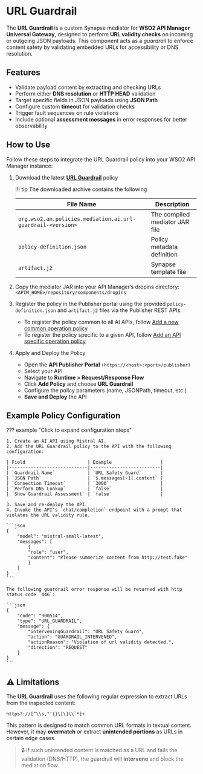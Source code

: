 # URL Guardrail

The **URL Guardrail** is a custom Synapse mediator for **WSO2 API Manager Universal Gateway**, designed to perform **URL validity checks** on incoming or outgoing JSON payloads. This component acts as a *guardrail* to enforce content safety by validating embedded URLs for accessibility or DNS resolution.


## Features

- Validate payload content by extracting and checking URLs
- Perform either **DNS resolution** or **HTTP HEAD** validation
- Target specific fields in JSON payloads using **JSON Path**
- Configure custom **timeout** for validation checks
- Trigger fault sequences on rule violations
- Include optional **assessment messages** in error responses for better observability

## How to Use

Follow these steps to integrate the URL Guardrail policy into your WSO2 API Manager instance:

1. Download the latest [**URL Guardrail**](https://github.com/wso2-extensions/apim-policies/releases/download/v1.0.0-url-guardrail/org.wso2.am.policies.mediation.ai.url-guardrail-1.0.0-distribution.zip) policy

    !!! tip
        The downloaded archive contains the following
        <table>
        <thead>
            <tr>
            <th>File Name</th>
            <th>Description</th>
            </tr>
        </thead>
        <tbody>
            <tr>
            <td><code>org.wso2.am.policies.mediation.ai.url-guardrail-&lt;version&gt;</code></td>
            <td>The compiled mediator JAR file</td>
            </tr>
            <tr>
            <td><code>policy-definition.json</code></td>
            <td>Policy metadata definition</td>
            </tr>
            <tr>
            <td><code>artifact.j2</code></td>
            <td>Synapse template file</td>
            </tr>
        </tbody>
        </table>

2. Copy the mediator JAR into your API Manager’s dropins directory:
    ```<APIM_HOME>/repository/components/dropins```

3. Register the policy in the Publisher portal using the provided `policy-definition.json` and `artifact.j2` files via the Publisher REST APIs.
    - To register the policy common to all AI APIs, follow [Add a new common operation policy]({{base_path}}/reference/product-apis/publisher-apis/publisher-v4/publisher-v4/#tag/Operation-Policies/operation/addCommonOperationPolicy)  
    - To register the policy specific to a given API, follow [Add an API specific operation policy]({{base_path}}/reference/product-apis/publisher-apis/publisher-v4/publisher-v4/#tag/API-Operation-Policies/operation/addAPISpecificOperationPolicy)

4. Apply and Deploy the Policy
    - Open the **API Publisher Portal** `(https://<host>:<port>/publisher)`
    - Select your API
    - Navigate to **Runtime > Request/Response Flow**
    - Click **Add Policy** and choose **URL Guardrail**
    - Configure the policy parameters (name, JSONPath, timeout, etc.)
    - **Save and Deploy** the API

## Example Policy Configuration
??? example "Click to expand configuration steps"

    1. Create an AI API using Mistral AI.
    2. Add the URL Guardrail policy to the API with the following configuration:

    | Field                       | Example                  |
    |-----------------------------|--------------------------|
    | `Guardrail Name`            | `URL Safety Guard`       |
    | `JSON Path`                 | `$.messages[-1].content` |
    | `Connection Timeout`        | `3000`                   |
    | `Perform DNS Lookup`        | `false`                  |
    | `Show Guardrail Assessment` | `false`                  |

    3. Save and re-deploy the API.
    4. Invoke the API's `chat/completion` endpoint with a prompt that violates the URL validity rule.

    ```json
    {
        "model": "mistral-small-latest",
        "messages": [
            {
            "role": "user",
            "content": "Please summerize content from http://test.fake"
            }
        ]
    }
    ```

    The following guardrail error response will be returned with http status code `446`:

    ```json
    {
        "code": "900514",
        "type": "URL_GUARDRAIL",
        "message": {
            "interveningGuardrail": "URL Safety Guard",
            "action": "GUARDRAIL_INTERVENED",
            "actionReason": "Violation of url validity detected.",
            "direction": "REQUEST"
        }
    }
    ```

## ⚠️ Limitations
The **URL Guardrail** uses the following regular expression to extract URLs from the inspected content:

```regex
https?://[^\\s,"'{}\[\]\\`*]+
```

This pattern is designed to match common URL formats in textual content. However, it may **overmatch** or extract **unintended portions** as URLs in certain edge cases.

> 🔒 If such unintended content is matched as a URL and fails the validation (DNS/HTTP), the guardrail will **intervene** and block the mediation flow.
